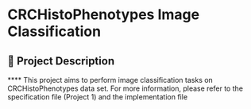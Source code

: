 # **CRCHistoPhenotypes Image Classification**

## 🧬 Project Description

**** This project aims to perform image classification tasks on CRCHistoPhenotypes data set. For more information, please refer to the specification file (Project 1)  and the implementation file
